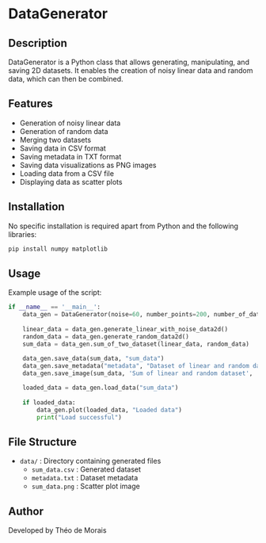 # DataGenerator

## Description
DataGenerator is a Python class that allows generating, manipulating, and saving 2D datasets. It enables the creation of noisy linear data and random data, which can then be combined.

## Features
- Generation of noisy linear data
- Generation of random data
- Merging two datasets
- Saving data in CSV format
- Saving metadata in TXT format
- Saving data visualizations as PNG images
- Loading data from a CSV file
- Displaying data as scatter plots

## Installation
No specific installation is required apart from Python and the following libraries:

```bash
pip install numpy matplotlib
```

## Usage
Example usage of the script:

```python
if __name__ == '__main__':
    data_gen = DataGenerator(noise=60, number_points=200, number_of_datasets=3)
    
    linear_data = data_gen.generate_linear_with_noise_data2d()
    random_data = data_gen.generate_random_data2d()
    sum_data = data_gen.sum_of_two_dataset(linear_data, random_data)
    
    data_gen.save_data(sum_data, "sum_data")
    data_gen.save_metadata("metadata", "Dataset of linear and random data")
    data_gen.save_image(sum_data, 'Sum of linear and random dataset', 'sum_data')

    loaded_data = data_gen.load_data("sum_data")
    
    if loaded_data:
        data_gen.plot(loaded_data, "Loaded data")
        print("Load successful")
```

## File Structure
- `data/` : Directory containing generated files
  - `sum_data.csv` : Generated dataset
  - `metadata.txt` : Dataset metadata
  - `sum_data.png` : Scatter plot image

## Author
Developed by Théo de Morais



